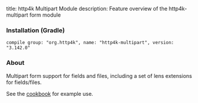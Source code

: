 title: http4k Multipart Module
description: Feature overview of the http4k-multipart form module

### Installation (Gradle)
```compile group: "org.http4k", name: "http4k-multipart", version: "3.142.0"```

### About

Multipart form support for fields and files, including a set of lens extensions for fields/files.

See the [cookbook](/cookbook/multipart_forms/) for example use.
